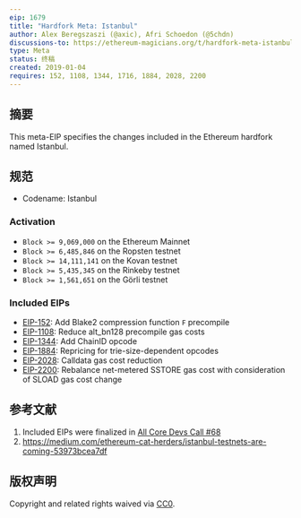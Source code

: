 ```yaml
---
eip: 1679
title: "Hardfork Meta: Istanbul"
author: Alex Beregszaszi (@axic), Afri Schoedon (@5chdn)
discussions-to: https://ethereum-magicians.org/t/hardfork-meta-istanbul-discussion/3207
type: Meta
status: 终稿
created: 2019-01-04
requires: 152, 1108, 1344, 1716, 1884, 2028, 2200
---
```


## 摘要

This meta-EIP specifies the changes included in the Ethereum hardfork named Istanbul.

## 规范

- Codename: Istanbul

### Activation
  - `Block >= 9,069,000` on the Ethereum Mainnet
  - `Block >= 6,485,846` on the Ropsten testnet
  - `Block >= 14,111,141` on the Kovan testnet
  - `Block >= 5,435,345` on the Rinkeby testnet
  - `Block >= 1,561,651` on the Görli testnet

### Included EIPs
  - [EIP-152](./eip-152.md): Add Blake2 compression function `F` precompile
  - [EIP-1108](./eip-1108.md): Reduce alt_bn128 precompile gas costs
  - [EIP-1344](./eip-1344.md): Add ChainID opcode
  - [EIP-1884](./eip-1884.md): Repricing for trie-size-dependent opcodes
  - [EIP-2028](./eip-2028.md): Calldata gas cost reduction
  - [EIP-2200](./eip-2200.md): Rebalance net-metered SSTORE gas cost with consideration of SLOAD gas cost change

## 参考文献

1. Included EIPs were finalized in [All Core Devs Call #68](https://github.com/ethereum/pm/blob/master/All%20Core%20Devs%20Meetings/Meeting%2068.md)
2. https://medium.com/ethereum-cat-herders/istanbul-testnets-are-coming-53973bcea7df

## 版权声明

Copyright and related rights waived via [CC0](../LICENSE.md).
